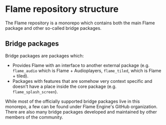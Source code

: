 # Flame repository structure

The Flame repository is a monorepo which contains both the main Flame package and other so-called
bridge packages.

## Bridge packages

Bridge packages are packages which:

- Provides Flame with an interface to another external package (e.g. `flame_audio` which is
  Flame + Audioplayers, `flame_tiled`, which is Flame + tiled).
- Packages with features that are somehow very context specific and doesn't have a place inside the
  core package (e.g. `flame_splash_screen`).

While most of the officially supported bridge packages live in this monorepo, a few can be found
under Flame Engine's GitHub organization. There are also many bridge packages developed and maintained
by other members of the community.